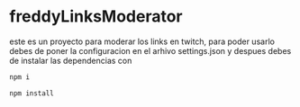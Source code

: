 # freddyLinksModerator
este es un proyecto para moderar los links en twitch, para poder usarlo debes de poner la configuracion en el arhivo settings.json
y despues debes de instalar las dependencias con 
```bash
npm i 
```
```bash
npm install
```
